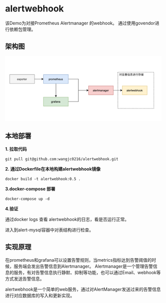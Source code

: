 # alertwebhook

该Demo为对接Prometheus Alertmanager 的webhook。
通过使用govendor进行依赖包管理。

## 架构图
![architecture](architecture.png)

## 本地部署

**1. 拉取代码**

```shell
git pull git@github.com:wangjc0216/alertwebhook.git
```
**2. 通过Dockerfile在本地构建alertwebhook镜像**

```shell
docker build -t alertwebhook:0.5 .
```
**3.docker-compose 部署**

```shell
docker-compose up -d 
```
**4.验证**

通过docker logs 查看 alertwebhook的日志，看是否运行正常。

进入到alert-mysql容器中对表结构进行检查。


## 实现原理

在prometheus和grafana可以设置告警规则，当metrics指标达到告警阈值的时候，服务端会发出告警信息到Alertmanager。
Alertmanager是一个管理告警信息的服务，有对告警信息执行静默、抑制等功能，也可以通过Email、webhook等方式发送告警信息。

alertwebhook是一个简单的web服务，通过对AlertManager发送过来的告警信息进行对应数据库的写入和更新实现。

